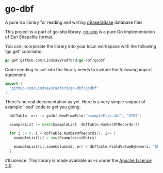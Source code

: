 # go-dbf
A pure Go library for reading and writing [dBase/xBase](http://en.wikipedia.org/wiki/DBase#File_formats) database files

This project is a part of go-shp library. [go-shp](https://github.com/jonas-p/go-shp) is a pure Go implementation of Esri [Shapefile](http://en.wikipedia.org/wiki/Shapefile) format.

You can incorporate the library into your local workspace with the following 'go get' command:

```go
go get github.com/LindsayBradford/go-dbf/godbf
```

Code needing to call into the library needs to include the following import statement:
```go
import (
  "github.com/LindsayBradford/go-dbf/godbf"
)
```

There's no real documentation as yet. Here is a very simple snippet of example 'load' code to get you going:
```go
  dbfTable, err := godbf.NewFromFile("exampleFile.dbf", "UTF8")

  exampleList := make(ExampleList, dbfTable.NumberOfRecords())

  for i := 0; i < dbfTable.NumberOfRecords(); i++ {
    exampleList[i] = new(ExampleListEntry)

    exampleList[i].someColumnId, err = dbfTable.FieldValueByName(i, "SOME_COLUMN_ID")
  }
```

##Licence: 
  This library is made available as-is under the [Apache Licence 2.0](http://www.apache.org/licenses/LICENSE-2.0).
